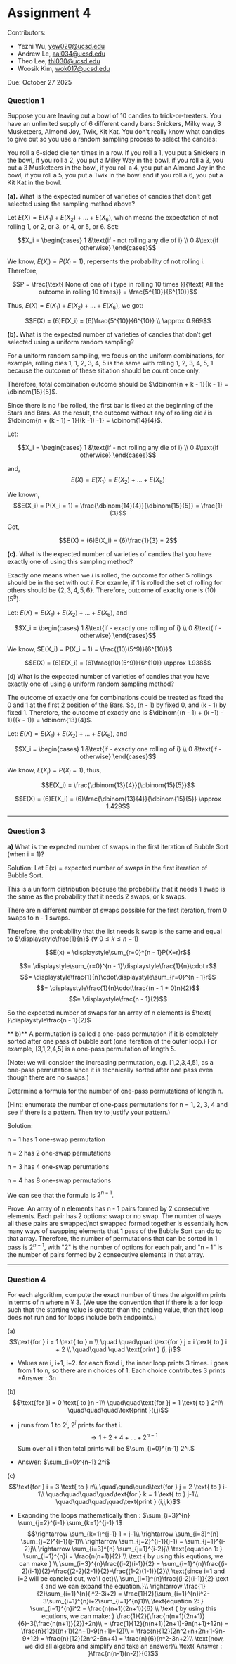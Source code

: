 # Assignment 4

Contributors:
- Yezhi Wu, yew020@ucsd.edu
- Andrew Le, aal034@ucsd.edu
- Theo Lee, thl030@ucsd.edu
- Woosik Kim, wok017@ucsd.edu

Due: October 27 2025

### Question 1
Suppose you are leaving out a bowl of 10 candies to trick-or-treaters. You have an unlimited
supply of 6 diﬀerent candy bars: Snickers, Milky way, 3 Musketeers, Almond Joy, Twix, Kit Kat. You don’t really know what candies to give out so you use a random sampling process to select the candies:

You roll a 6-sided die ten times in a row. If you roll a 1, you put a Snickers in the bowl, if you roll a 2, you put a Milky Way in the bowl, if you roll a 3, you put a 3 Musketeers in the bowl, if you roll a 4, you put an Almond Joy in the bowl, if you roll a 5, you put a Twix in the bowl and if you roll a 6, you put a Kit Kat in the bowl.

**(a).** What is the expected number of varieties of candies that don’t get selected using the sampling method above?

Let $E(X) = E(X_1) + E(X_2) + \dots + E(X_6)$, which means the expectation of not rolling 1, or 2, or 3, or 4, or 5, or 6. Set:

$$X_i = \begin{cases}
   1 &\text{if - not rolling any die of i} \\
   0 &\text{if otherwise} 
\end{cases}$$

We know, $E(X_i) = P(X_i = 1)$, repersents the probability of not rolling i. Therefore, 

$$P = \frac{\text{ None of one of i type in rolling 10 times }}{\text{ All the outcome in rolling 10 times}} = \frac{5^{10}}{6^{10}}$$

Thus, $E(X) = E(X_1) + E(X_2) + \dots + E(X_6)$, we got:

$$E(X) = (6)E(X_i) = (6)\frac{5^{10}}{6^{10}} \\
\approx 0.969$$

**(b).** What is the expected number of varieties of candies that don’t get selected using a uniform random sampling?

For a uniform random sampling, we focus on the uniform combinations, for example, rolling dies 1, 1, 2, 3, 4, 5 is the same with rolling 1, 2, 3, 4, 5, 1 because the outcome of these sitiation should be count once only.

Therefore, total combination outcome should be $\dbinom{n + k - 1}{k - 1} = \dbinom{15}{5}$.

Since there is no $i$ be rolled, the first bar is fixed at the beginning of the Stars and Bars. As the result, the outcome without any of rolling die $i$ is $\dbinom{n + (k - 1) - 1}{(k -1) -1} = \dbinom{14}{4}$.

Let:

$$X_i = \begin{cases}
   1 &\text{if - not rolling any die of i} \\
   0 &\text{if otherwise} 
\end{cases}$$

and, 
$$E(X) = E(X_1) = E(X_2) + \dots + E(X_6)$$

We known,
$$E(X_i) = P(X_i = 1) = \frac{\dbinom{14}{4}}{\dbinom{15}{5}} = \frac{1}{3}$$

Got, 

$$E(X) = (6)E(X_i) = (6)\frac{1}{3} = 2$$


**(c).** What is the expected number of varieties of candies that you have exactly one of using this sampling method?

Exactly one means when we $i$ is rolled, the outcome for other 5 rollings should be in the set with out $i$. For examle, if 1 is rolled the set of rolling for others should be $\{2, 3, 4, 5, 6\}$. Therefore, outcome of exaclty one is $(10)(5^9)$.

Let: $E(X) = E(X_1) + E(X_2) + \dots + E(X_6)$, and

$$X_i = \begin{cases}
   1 &\text{if - exactly one rolling of i} \\
   0 &\text{if - otherwise} 
\end{cases}$$

We know, $E(X_i) = P(X_i = 1) = \frac{(10)(5^9)}{6^{10}}$

$$E(X) = (6)E(X_i) = (6)\frac{(10)(5^9)}{6^{10}} \approx 1.938$$


(d) What is the expected number of varieties of candies that you have exactly one of using a uniform random sampling method?

The outcome of exactly one for combinations could be treated as fixed the 0 and 1 at the first 2 position of the Bars. So, (n - 1) by fixed 0, and (k - 1) by fixed 1. Therefore, the outcome of exactly one is $\dbinom{(n - 1) + (k -1) - 1}{(k - 1)} = \dbinom{13}{4}$.

Let: $E(X) = E(X_1) + E(X_2) + \dots + E(X_6)$, and

$$X_i = \begin{cases}
   1 &\text{if - exactly one rolling of i} \\
   0 &\text{if - otherwise} 
\end{cases}$$

We know, $E(X_i) = P(X_i = 1)$, thus,

$$E(X_i) = \frac{\dbinom{13}{4}}{\dbinom{15}{5}}$$

$$E(X) = (6)E(X_i) = (6)\frac{\dbinom{13}{4}}{\dbinom{15}{5}} \approx 1.429$$

---

### Question 3
**a)** What is the expected number of swaps in the first iteration of Bubble Sort (when i = 1)?

 Solution:
Let E(x) = expected number of swaps in the first iteration of Bubble Sort.

This is a uniform distribution because the probability that it needs 1 swap is the same as
the probability that it needs 2 swaps, or k swaps.

There are n different number of swaps possible for the first iteration, from 0 swaps to n - 1 swaps.

Therefore, the probability that the list needs k swap is the same and equal to $\displaystyle\frac{1}{n}$ $\text{ }(\forall \text{ }0 \leq k \leq n - 1)$

$$E(x) = \displaystyle\sum_{r=0}^{n - 1}P(X=r)r$$

 $$= \displaystyle\sum_{r=0}^{n - 1}\displaystyle\frac{1}{n}\cdot r$$
 $$= \displaystyle\frac{1}{n}\cdot\displaystyle\sum_{r=0}^{n - 1}r$$
 $$= \displaystyle\frac{1}{n}\cdot\frac{(n - 1  + 0)n}{2}$$
 $$= \displaystyle\frac{n - 1}{2}$$

 So the expected number of swaps for an array of n elements is $\text{ }\displaystyle\frac{n - 1}{2}$


** b)** A permutation is called a one-pass permutation if it is completely sorted after one pass of bubble sort (one iteration of the outer loop.) For example, [3,1,2,4,5] is a one-pass permutation of length 5. 

(Note: we will consider the increasing permutation, e.g. [1,2,3,4,5], as a one-pass permutation
since it is technically sorted after one pass even though there are no swaps.)


Determine a formula for the number of one-pass permutations of length n.


(Hint: enumerate the number of one-pass permutations for n = 1, 2, 3, 4 and see if there is a
pattern. Then try to justify your pattern.)

Solution:

n = 1 has 1 one-swap permutation

n = 2 has 2 one-swap permutations

n = 3 has 4 one-swap perumations

n = 4 has 8 one-swap permutations

We can see that the formula is $2^{n-1}$.

Prove: An array of n elements has n - 1 pairs formed by 2 consecutive elements. Each pair has 2 options: swap or no swap. The number of ways all these pairs are swapped/not swapped formed together is essentially how many ways of swapping elements that 1 pass of the Bubble Sort can do to that array. Therefore, the number of permutations that can be sorted in 1 pass is $2^{n - 1}$, with "2" is the number of options for each pair, and "n - 1" is the number of pairs formed by 2 consecutive elements in that array.

---

### Question 4

For each algorithm, compute the exact number of times the algorithm prints in terms of n
where n ¥ 3. (We use the convention that if there is a for loop such that the starting value is greater
than the ending value, then that loop does not run and for loops include both endpoints.)

(a) $$\text{for } i = 1 \text{ to } n \\
\quad \quad\quad \text{for } j = i \text{ to } i + 2 \\
\quad\quad \quad \text{print } (i, j)$$

- Values are i, i+1, i+2. for each fixed i, the inner loop prints 3 times. i goes from 1 to n, so there are n choices of 1. Each choice contributes 3 prints
*Answer : 3n

(b) $$\text{for }i = 0 \text{ to }n -1\\
\quad\quad\text{for }j = 1 \text{ to } 2^i\\
\quad\quad\quad\text{print }(i,j)$$

- j runs from 1 to $2^i$, $2^i$ prints for that i.
$$\rightarrow 1+2+4+ ... + 2^{n-1} $$
Sum over all i then total prints will be $\sum_{i=0}^{n-1} 2^i.$
* Answer: $\sum_{i=0}^{n-1} 2^i$

(c) $$\text{for } i = 3 \text{ to } n\\
\quad\quad\quad\text{for } j = 2 \text{ to } i-1\\
\quad\quad\quad\quad\text{for } k = 1 \text{ to } j-1\\
\quad\quad\quad\quad\text{print } (i,j,k)$$

- Exapnding the loops mathematically then : $\sum_{i=3}^{n} \sum_{j=2}^{i-1} \sum_{k=1}^{j-1} 1$
$$\rightarrow \sum_{k=1}^{j-1} 1 = j-1\\
\rightarrow \sum_{i=3}^{n} \sum_{j=2}^{i-1}(j-1)\\
\rightarrow \sum_{j=2}^{i-1}(j-1) = \sum_{j=1}^{i-2}j\\
\rightarrow \sum_{i=3}^{n} \sum_{j=1}^{i-2}j\\
\text{equation 1: } \sum_{i=1}^{n}i = \frac{n(n+1)}{2} \\
\text { by using this equtions, we can make } \\
\sum_{i=3}^{n}\frac{(i-2)(i-1)}{2} = \sum_{i=1}^{n}\frac{(i-2)(i-1)}{2}-\frac{(2-2)(2-1)}{2}-\frac{(1-2)(1-1)}{2}\\
\text{since i=1 and i=2 will be cancled out, we'll get}\\
\sum_{i=1}^{n}\frac{(i-2)(i-1)}{2} \text { and we can expand the equation.}\\
\rightarrow \frac{1}{2}\sum_{i=1}^{n}(i^2-3i+2) = \frac{1}{2}(\sum_{i=1}^{n}i^2-3\sum_{i=1}^{n}i+2\sum_{i=1}^{n}1)\\
\text{equation 2: } \sum_{i=1}^{n}i^2 = \frac{n(n+1)(2n+1)}{6} \\
\text { by using this equtions, we can make: } \frac{1}{2}(\frac{n(n+1)(2n+1)}{6}-3(\frac{n(n+1)}{2})+2n)\\
= \frac{1}{12}(n(n+1)(2n+1)-9n(n+1)+12n) = \frac{n}{12}((n+1)(2n+1)-9(n+1)+12)\\
= \frac{n}{12}(2n^2+n+2n+1-9n-9+12) = \frac{n}{12}(2n^2-6n+4) = \frac{n}{6}(n^2-3n+2)\\
\text{now, we did all algebra and simplify and take an answer}\\
\text{ Answer : }\frac{n(n-1)(n-2)}{6}$$

